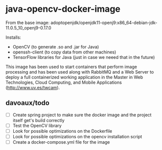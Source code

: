 # java-opencv-docker-image

From the base image:
adoptopenjdk/openjdk11-openj9:x86_64-debian-jdk-11.0.5_10_openj9-0.17.0

Installs:
 - OpenCV (to generate .so and .jar for Java)
 - openssh-client (to copy data from other machines)
 - TensorFlow libraries for Java (just in case we neeed that in the future)

This image has been used to start containers that perform image processing and has been used along with RabbitMQ and a Web Server to deploy a full containerized working application in the Master in Web Technologies, Cloud Computing, and Mobile Applications (http://www.uv.es/twcam).

## davoaux/todo

- [ ] Create spring project to make sure the docker image and the project itself get's build correctly 
- [ ] Test the OpenCV library
- [ ] Look for possible optimizations on the Dockerfile
- [ ] Look for possible optimizations on the opencv installation script
- [ ] Create a docker-compose.yml file for the image
